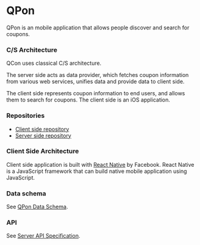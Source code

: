# QPon

QPon is an mobile application that allows people discover and search for coupons.

### C/S Architecture

QCon uses classical C/S architecture.

The server side acts as data provider, which fetches coupon information from various web services, unifies data and provide data to client side.

The client side represents coupon information to end users, and allows them to search for coupons. The client side is an iOS application.

### Repositories

- [Client side repository](https://github.com/tjwudi/QPon)
- [Server side repository](https://github.com/tjwudi/QPon-server)

### Client Side Architecture

Client side application is built with [React Native]() by Facebook. React Native is a JavaScript framework that can build native mobile application using JavaScript.


### Data schema

See [QPon Data Schema](docs/data-schema.md).

### API

See [Server API Specification](docs/api.md).